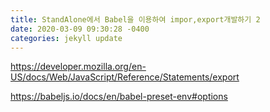 ```yaml
---
title: StandAlone에서 Babel을 이용하여 impor,export개발하기 2
date: 2020-03-09 09:30:28 -0400
categories: jekyll update
---
```


https://developer.mozilla.org/en-US/docs/Web/JavaScript/Reference/Statements/export

https://babeljs.io/docs/en/babel-preset-env#options
